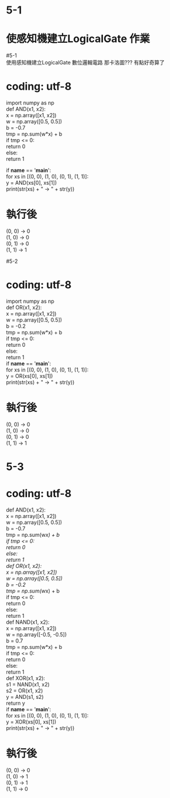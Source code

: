 # 5-1  
# 使感知機建立LogicalGate 作業  
#5-1  
使用感知機建立LogicalGate 數位邏輯電路 那卡洛圖??? 有點好奇算了   
# coding: utf-8  
import numpy as np  
def AND(x1, x2):   
x = np.array([x1, x2])  
w = np.array([0.5, 0.5])  
b = -0.7  
tmp = np.sum(w*x) + b  
if tmp <= 0:  
 return 0  
 else:  
 return 1  

if __name__ == '__main__':  
    for xs in [(0, 0), (1, 0), (0, 1), (1, 1)]:  
        y = AND(xs[0], xs[1])  
        print(str(xs) + " -> " + str(y))  
 # 執行後      
(0, 0) -> 0  
(1, 0) -> 0  
(0, 1) -> 0  
(1, 1) -> 1  

#5-2
# coding: utf-8  
import numpy as np  
def OR(x1, x2):  
    x = np.array([x1, x2])  
    w = np.array([0.5, 0.5])  
    b = -0.2  
    tmp = np.sum(w*x) + b  
    if tmp <= 0:  
        return 0  
    else:  
        return 1  
if __name__ == '__main__':  
    for xs in [(0, 0), (1, 0), (0, 1), (1, 1)]:  
        y = OR(xs[0], xs[1])  
        print(str(xs) + " -> " + str(y))  
 # 執行後     
(0, 0) -> 0  
(1, 0) -> 0   
(0, 1) -> 0  
(1, 1) -> 1   
# 5-3  
# coding: utf-8  
def AND(x1, x2):  
    x = np.array([x1, x2])  
    w = np.array([0.5, 0.5])  
    b = -0.7  
    tmp = np.sum(w*x) + b  
    if tmp <= 0:  
        return 0  
    else:  
        return 1  
def OR(x1, x2):  
    x = np.array([x1, x2])  
    w = np.array([0.5, 0.5])  
    b = -0.2  
    tmp = np.sum(w*x) + b  
    if tmp <= 0:  
        return 0  
    else:  
        return 1  
def NAND(x1, x2):  
    x = np.array([x1, x2])  
    w = np.array([-0.5, -0.5])  
    b = 0.7  
    tmp = np.sum(w*x) + b  
    if tmp <= 0:  
        return 0  
    else:  
        return 1  
def XOR(x1, x2):  
    s1 = NAND(x1, x2)  
    s2 = OR(x1, x2)  
    y = AND(s1, s2)  
    return y  
if __name__ == '__main__':  
    for xs in [(0, 0), (1, 0), (0, 1), (1, 1)]:  
        y = XOR(xs[0], xs[1])  
        print(str(xs) + " -> " + str(y))     
        
# 執行後  
(0, 0) -> 0  
(1, 0) -> 1  
(0, 1) -> 1  
(1, 1) -> 0  
